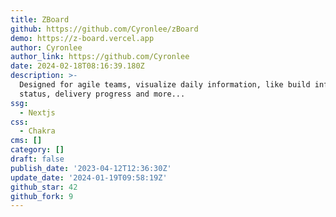 ```yaml
---
title: ZBoard
github: https://github.com/Cyronlee/zBoard
demo: https://z-board.vercel.app
author: Cyronlee
author_link: https://github.com/Cyronlee
date: 2024-02-18T08:16:39.180Z
description: >-
  Designed for agile teams, visualize daily information, like build info, ticket
  status, delivery progress and more...
ssg:
  - Nextjs
css:
  - Chakra
cms: []
category: []
draft: false
publish_date: '2023-04-12T12:36:30Z'
update_date: '2024-01-19T09:58:19Z'
github_star: 42
github_fork: 9
---
```

